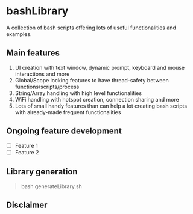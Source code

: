 # bashLibrary
A collection of bash scripts offering lots of useful functionalities and examples.

## Main features
1. UI creation with text window, dynamic prompt, keyboard and mouse interactions and more
2. Global/Scope locking features to have thread-safety between functions/scripts/process
3. String/Array handling with high level functionalities
4. WiFi handling with hotspot creation, connection sharing and more
5. Lots of small handy features than can help a lot creating bash scripts with already-made frequent functionalities

## Ongoing feature development
- [ ] Feature 1
- [ ] Feature 2

## Library generation

> bash generateLibrary.sh

## Disclaimer


